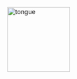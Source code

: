 

<!-- ![tongue](https://github.com/user-attachments/assets/cf6f1692-e9ba-410f-93ed-ad8a75939c4d) -->
<!--
![chibi](https://github.com/user-attachments/assets/04c0d495-b138-4e26-a9ec-564ae790b9e7) -->




<!-- <p align="center"> -->
   <img src="https://github.com/user-attachments/assets/cf6f1692-e9ba-410f-93ed-ad8a75939c4d" alt="tongue" width="143.4" height="147"> <!-- 735x717 -->
</p>

<!-- ![nishita's GitHub stats](https://github-readme-stats.vercel.app/api?username=disgruntled-penguin&show_icons=true&theme=radical)

<!-- ![Top Langs](https://github-readme-stats.vercel.app/api/top-langs/?username=disgruntled-penguin&theme=tokyonight)


